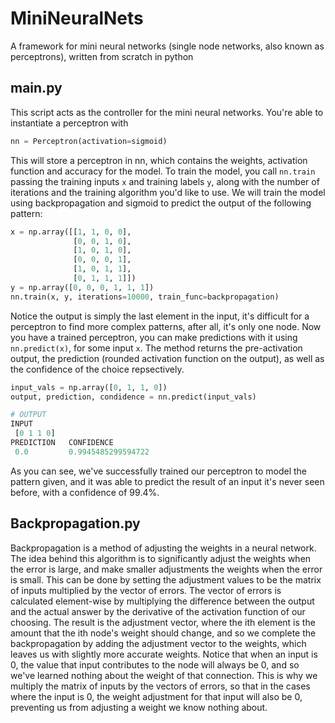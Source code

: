 # MiniNeuralNets
A framework for mini neural networks (single node networks, also known as perceptrons), written from scratch in python

## main.py
This script acts as the controller for the mini neural networks. You're able to instantiate a perceptron with
```python
nn = Perceptron(activation=sigmoid)
```
This will store a perceptron in nn, which contains the weights, activation function and accuracy for the model. To train the model, you call `nn.train` passing the training inputs `x` and training labels `y`, along with the number of iterations and the training algorithm you'd like to use. We will train the model using backpropagation and sigmoid to predict the output of the following pattern:
```python
x = np.array([[1, 1, 0, 0],
              [0, 0, 1, 0],
              [1, 0, 1, 0],
              [0, 0, 0, 1],
              [1, 0, 1, 1],
              [0, 1, 1, 1]])
y = np.array([0, 0, 0, 1, 1, 1])
nn.train(x, y, iterations=10000, train_func=backpropagation)
```
Notice the output is simply the last element in the input, it's difficult for a perceptron to find more complex patterns, after all, it's only one node. Now you have a trained perceptron, you can make predictions with it using `nn.predict(x)`, for some input `x`. The method returns the pre-activation output, the prediction (rounded activation function on the output), as well as the confidence of the choice repsectively.
```python
input_vals = np.array([0, 1, 1, 0])
output, prediction, condidence = nn.predict(input_vals)
```
```python
# OUTPUT
INPUT 
 [0 1 1 0]
PREDICTION 	 CONFIDENCE 
 0.0 		 0.9945485299594722
```
As you can see, we've successfully trained our perceptron to model the pattern given, and it was able to predict the result of an input it's never seen before, with a confidence of 99.4%.

## Backpropagation.py
Backpropagation is a method of adjusting the weights in a neural network. The idea behind this algorithm is to significantly adjust the weights when the error is large, and make smaller adjustments the weights when the error is small. This can be done by setting the adjustment values to be the matrix of inputs multiplied by the vector of errors. The vector of errors is calculated element-wise by multiplying the difference between the output and the actual answer by the derivative of the activation function of our choosing. The result is the adjustment vector, where the ith element is the amount that the ith node's weight should change, and so we complete the backpropagation by adding the adjustment vector to the weights, which leaves us with slightly more accurate weights. Notice that when an input is 0, the value that input contributes to the node will always be 0, and so we've learned nothing about the weight of that connection. This is why we multiply the matrix of inputs by the vectors of errors, so that in the cases where the input is 0, the weight adjustment for that input will also be 0, preventing us from adjusting a weight we know nothing about.
